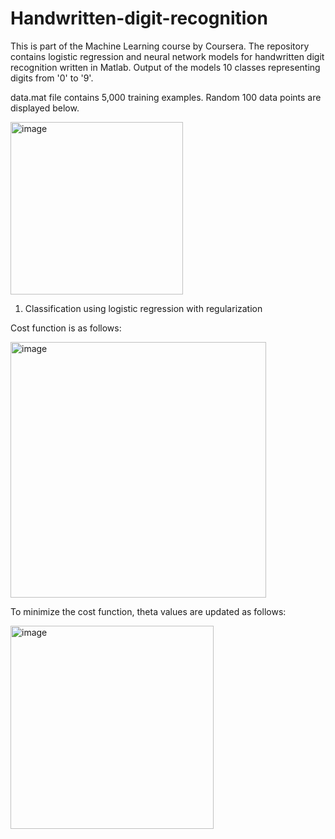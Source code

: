 # Handwritten-digit-recognition
This is part of the Machine Learning course by Coursera. The repository contains logistic regression and neural network models for handwritten digit recognition written in Matlab. Output of the models 10 classes representing digits from '0' to '9'.

data.mat file contains 5,000 training examples. Random 100 data points are displayed below.

<img width="276" alt="image" src="https://user-images.githubusercontent.com/69568898/191809509-81e42c68-1555-4831-b4c8-09d8ee9e1a03.png">

1. Classification using logistic regression with regularization

Cost function is as follows:

<img width="409.2" alt="image" src="https://user-images.githubusercontent.com/69568898/191832632-dfadeab9-c81f-4590-b4dc-36644f0c6247.png">

To minimize the cost function, theta values are updated as follows:

<img width="325.2" alt="image" src="https://user-images.githubusercontent.com/69568898/191833086-99813eb7-5dfb-4aa7-a3a3-02c268abc2ca.png">


